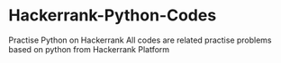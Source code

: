 # Hackerrank-Python-Codes
Practise Python on Hackerrank
All codes are related practise problems based on python from Hackerrank Platform
